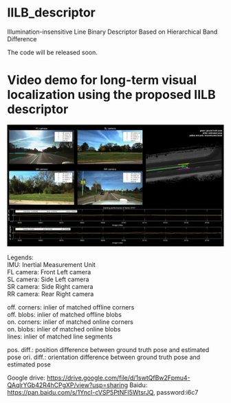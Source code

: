 # IILB_descriptor
Illumination-insensitive Line Binary Descriptor Based on Hierarchical Band Difference

The code will be released soon.


# Video demo for long-term visual localization using the proposed IILB descriptor

![](https://github.com/roylin1229/long-term-loc/blob/main/img/demo.png)

Legends:  
IMU: Inertial Measurement Unit  
FL camera:    Front Left camera  
SL camera:    Side Left camera  
SR camera:    Side Right camera  
RR camera:    Rear Right camera  

off. corners: inlier of matched offline corners  
off. blobs:   inlier of matched offline blobs  
on. corners:  inlier of matched online corners  
on. blobs:    inlier of matched online blobs  
lines:        inlier of matched line segments  

pos. diff.:   position difference between ground truth pose and estimated pose 
ori. diff.:   orientation difference between ground truth pose and estimated pose 

Google drive: https://drive.google.com/file/d/1swtQfBw2Fpmu4-QAqlrYGb42R4hCPgXP/view?usp=sharing
Baidu: https://pan.baidu.com/s/1YncI-cVSP5PtNFl5WtsrJQ, password:i6c7
